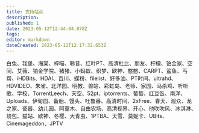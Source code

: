 ```yaml
---
title: 支持站点
description: 
published: 1
date: 2023-05-12T12:44:04.878Z
tags: 
editor: markdown
dateCreated: 2023-05-12T12:17:32.653Z
---
```


白兔、我堡、海棠、梓喵、聆音、红叶PT、高清杜比、朋友、柠檬、铂金家、空间、艾薇、铂金学院、猪猪、小蚂蚁、织梦、欧神、憨憨、CARPT、鲨鱼、丐帮、iHDBits、HDAI、百川、蝶粉、filelist、好多油、PT时间、ultrahd、HDVIDEO、朱雀、北洋园、明教、兽站、彩虹岛、老师、家园、马杀鸡、听听歌、学校、TorrentLeech、天空、52pt、iptorrents、葡萄、红豆饭、南洋、Uploads、伊甸园、备胎、馒头、吐鲁番、高清时间、2xFree、春天、观众、龙之家、瓷器、幼儿园、阿童木、自由农场、高清视界、开心、他吹吹风、冰淇淋、烧包、猫站、欧神、冬樱、大青虫、1PTBA、天雪、莫妮卡、UBits、Cinemageddon、JPTV